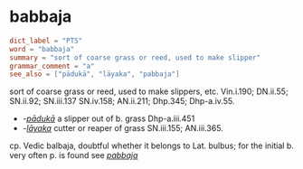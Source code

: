 # babbaja

``` toml
dict_label = "PTS"
word = "babbaja"
summary = "sort of coarse grass or reed, used to make slipper"
grammar_comment = "a"
see_also = ["pādukā", "lāyaka", "pabbaja"]
```

sort of coarse grass or reed, used to make slippers, etc. Vin.i.190; DN.ii.55; SN.ii.92; SN.iii.137 SN.iv.158; AN.ii.211; Dhp.345; Dhp\-a.iv.55.

* *\-[pādukā](pādukā.md)* a slipper out of b. grass Dhp\-a.iii.451
* *\-[lāyaka](lāyaka.md)* cutter or reaper of grass SN.iii.155; AN.iii.365.

cp. Vedic balbaja, doubtful whether it belongs to Lat. bulbus; for the initial b. very often p. is found see *[pabbaja](pabbaja.md)*

